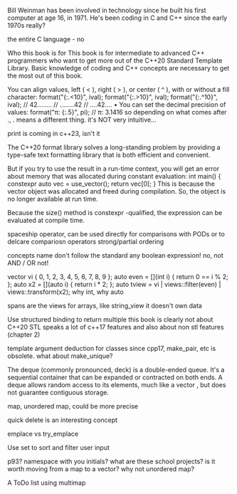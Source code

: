 Bill Weinman has been involved in technology since he built his first computer at age 16,
in 1971. He's been coding in C and C++ since the early 1970s 
really?

the entire C language - no

Who this book is for
This book is for intermediate to advanced C++ programmers who want to get more out of
the C++20 Standard Template Library. Basic knowledge of coding and C++ concepts are
necessary to get the most out of this book.


You can align values, left ( < ), right ( > ), or center ( ^ ), with or without a fill character:
format("{:.<10}", ival);
format("{:.>10}", ival);
format("{:.^10}", ival);
// 42........
// ........42
// ....42....
• You can set the decimal precision of values:
format("π: {:.5}", pi);
// π: 3.1416
so depending on what comes after ., . means a different thing. it's NOT very intuitive...

print is coming in c++23, isn't it

The C++20 format library solves a long-standing problem by providing a type-safe text
formatting library that is both efficient and convenient.



But if you try to use the result in a run-time context, you will get an error about memory
that was allocated during constant evaluation:
int main() {
constexpr auto vec = use_vector();
return vec[0];
}
This is because the vector object was allocated and freed during compilation. So, the object
is no longer available at run time.


Because the size() method is constexpr -qualified, the expression can be evaluated at
compile time.




spaceship operator, can be used directly for comparisons with PODs or to delcare compariosn operators
strong/partial ordering

concepts name don't follow the standard
any boolean expression!
no, not AND / OR
not!


vector<int> vi { 0, 1, 2, 3, 4, 5, 6, 7, 8, 9 };
auto even = [](int i) { return 0 == i % 2; };
auto x2 = [](auto i) { return i * 2; };
auto tview = vi | views::filter(even) | views::transform(x2);
why int, why auto


spans are the views for arrays, like string_view
it doesn't own data

Use structured binding to return multiple
this book is clearly not about C++20 STL
speaks a lot of c++17 features and also about non stl features (chapter 2)

template argument deduction for classes since cpp17, make_pair, etc is obsolete. what about make_unique?

The deque (commonly pronounced, deck) is a double-ended queue. It's a
sequential container that can be expanded or contracted on both ends. A deque
allows random access to its elements, much like a vector , but does not guarantee
contiguous storage.

map, unordered map, could be more precise


quick delete is an interesting concept

emplace vs try_emplace

Use set to sort and filter user input

p93? namespace with you initials? what are these school projects?
is it worth moving from a map to a vector?
why not unordered map?



A ToDo list using multimap

